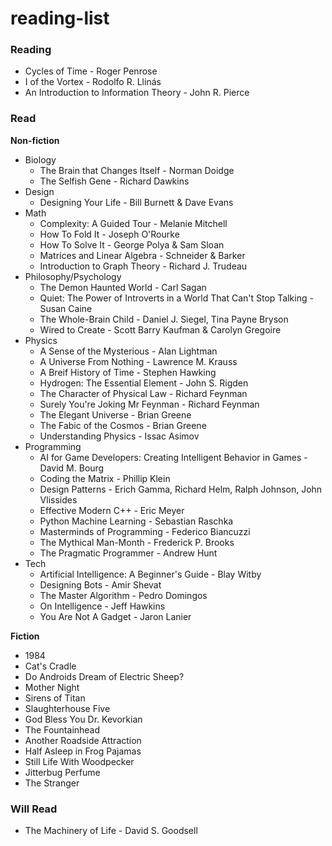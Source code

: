 # reading-list

### Reading
 * Cycles of Time - Roger Penrose
 * I of the Vortex - Rodolfo R. Llinás
 * An Introduction to Information Theory - John R. Pierce

### Read
__Non-fiction__
  * Biology
    * The Brain that Changes Itself - Norman Doidge
    * The Selfish Gene - Richard Dawkins
  * Design
    * Designing Your Life - Bill Burnett & Dave Evans
  * Math
    * Complexity: A Guided Tour - Melanie Mitchell
    * How To Fold It - Joseph O'Rourke
    * How To Solve It - George Polya & Sam Sloan
    * Matrices and Linear Algebra - Schneider & Barker
    * Introduction to Graph Theory - Richard J. Trudeau
  * Philosophy/Psychology
    * The Demon Haunted World - Carl Sagan
    * Quiet: The Power of Introverts in a World That Can't Stop Talking - Susan Caine
    * The Whole-Brain Child - Daniel J. Siegel, Tina Payne Bryson
    * Wired to Create - Scott Barry Kaufman & Carolyn Gregoire
  * Physics
    * A Sense of the Mysterious - Alan Lightman
    * A Universe From Nothing - Lawrence M. Krauss
    * A Breif History of Time - Stephen Hawking
    * Hydrogen: The Essential Element - John S. Rigden
    * The Character of Physical Law - Richard Feynman
    * Surely You're Joking Mr Feynman - Richard Feynman
    * The Elegant Universe - Brian Greene
    * The Fabic of the Cosmos - Brian Greene
    * Understanding Physics - Issac Asimov
  * Programming
    * AI for Game Developers: Creating Intelligent Behavior in Games - David M. Bourg
    * Coding the Matrix - Phillip Klein
    * Design Patterns - Erich Gamma, Richard Helm, Ralph Johnson, John Vlissides
    * Effective Modern C++ - Eric Meyer
    * Python Machine Learning - Sebastian Raschka
    * Masterminds of Programming - Federico Biancuzzi
    * The Mythical Man-Month - Frederick P. Brooks
    * The Pragmatic Programmer - Andrew Hunt
  * Tech
    * Artificial Intelligence: A Beginner's Guide - Blay Witby
    * Designing Bots - Amir Shevat
    * The Master Algorithm - Pedro Domingos
    * On Intelligence - Jeff Hawkins
    * You Are Not A Gadget - Jaron Lanier

__Fiction__
* 1984
* Cat's Cradle
* Do Androids Dream of Electric Sheep?
* Mother Night
* Sirens of Titan
* Slaughterhouse Five
* God Bless You Dr. Kevorkian
* The Fountainhead
* Another Roadside Attraction
* Half Asleep in Frog Pajamas
* Still Life With Woodpecker
* Jitterbug Perfume
* The Stranger

### Will Read
  * The Machinery of Life - David S. Goodsell
